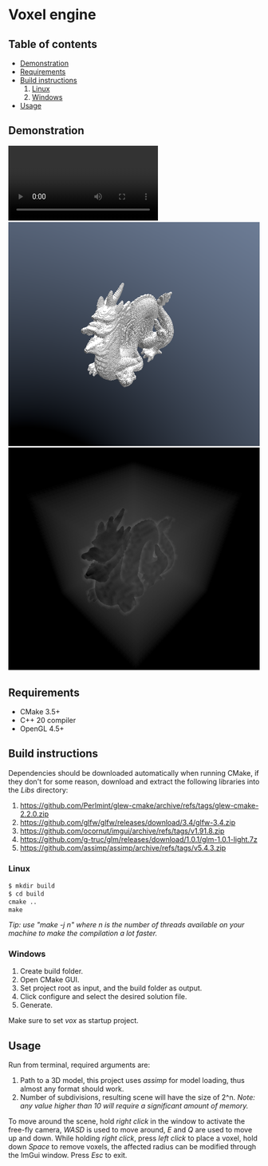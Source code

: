 # Voxel engine

## Table of contents

- [Demonstration](#demonstration)
- [Requirements](#requirements)
- [Build instructions](#build-instructions)
    1. [Linux](#linux)
    2. [Windows](#windows)
- [Usage](#usage)

## Demonstration

![Example video](docs/Voxel_Showcase.mp4)
![Voxelized stanford dragon](docs/color.png)
![Voxelized stanford dragon ray marching steps](docs/steps.png)

## Requirements

- CMake 3.5+
- C++ 20 compiler
- OpenGL 4.5+

## Build instructions

Dependencies should be downloaded automatically when running CMake, if they don't for some reason, download and extract
the following
libraries into the *Libs* directory:

1. https://github.com/Perlmint/glew-cmake/archive/refs/tags/glew-cmake-2.2.0.zip
2. https://github.com/glfw/glfw/releases/download/3.4/glfw-3.4.zip
3. https://github.com/ocornut/imgui/archive/refs/tags/v1.91.8.zip
4. https://github.com/g-truc/glm/releases/download/1.0.1/glm-1.0.1-light.7z
5. https://github.com/assimp/assimp/archive/refs/tags/v5.4.3.zip

### Linux

```
$ mkdir build
$ cd build
cmake ..
make
```

*Tip: use "make -j n" where n is the number of threads available on your machine to make the compilation a lot faster.*

### Windows

1. Create build folder.
2. Open CMake GUI.
3. Set project root as input, and the build folder as output.
4. Click configure and select the desired solution file.
5. Generate.

Make sure to set *vox* as startup project.

## Usage

Run from terminal, required arguments are:

1. Path to a 3D model, this project uses *assimp* for model loading, thus almost any format should work.
2. Number of subdivisions, resulting scene will have the size of 2^n. *Note: any value higher than 10 will require a
   significant amount of memory.*

To move around the scene, hold *right click* in the window to activate the free-fly camera, *WASD* is used to move
around,
*E* and *Q* are used to move up and down. While holding *right click*, press *left click* to place a voxel, hold down
*Space* to remove voxels, the affected radius can be modified through the ImGui window. Press *Esc* to exit.
